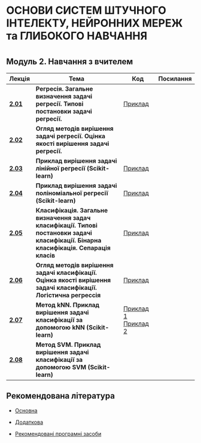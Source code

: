 <p align="center"><h1>ОСНОВИ СИСТЕМ ШТУЧНОГО ІНТЕЛЕКТУ, НЕЙРОННИХ МЕРЕЖ та ГЛИБОКОГО НАВЧАННЯ<h1></p>

<p align="center"><h2>Модуль 2. Навчання з вчителем  </h2> </summary>


| Лекція |Тема | Код | Посилання|
| -------|------ | ------ | ------ |
|**[2.01](/Mod_02_/02_01_Regres/Lec_02_01_git.pdf)**|**Регресія. Загальне визначення  задачі регресії. Типові постановки задачі регресії.** |[Приклад](/Mod_02_/02_01_Regres/CODE_2_01_1/lec_02_01_Exmpl_1.md)  | |
|**[2.02](/Mod_02_/02_02_Regres/Lec_02_02_git.pdf)**|**Огляд методів вирішення задачі регресії. Оцінка якості вирішення задачі регресії.**| | |
|**[2.03](/Mod_02_/02_03_Regres/Lec_02_03_git.pdf)**|**Приклад вирішення задачі лінійної регресії (Scikit-learn)**|[Приклад](/Mod_02_/02_03_Regres/CODE_2_03_1/lec_02_03_Exmpl_1.md) | |
|**[2.04](/Mod_02_/02_04_Regres/Lec_02_04_git.pdf)**|**Приклад вирішення задачі поліноміальної регресії (Scikit-learn)**|[Приклад](/Mod_02_/02_04_Regres/CODE_2_04_1/lec_02_04_Exmpl_1.md)  | |
|**[2.05](/Mod_02_/02_05_Class/Lec_02_05_git.pdf)**|**Класифікація. Загальне визначення задач класифікації. Типові постановки задачі класифікації. Бінарна класифікація. Сепарація класів**|[Приклад](/Mod_02_/02_05_Class/CODE_2_05_1/lec_02_05_Exmpl_1.md)  ||
|**[2.06]()**|**Огляд методів вирішення задачі класифікації. Оцінка якості вирішення задачі класифікації. Логістична регрессія**|[Приклад](/Mod_02_/02_06_Class/CODE_2_06_1/lec_02_06_Exmpl_1.md)  | |
|**[2.07](/Mod_02_/02_07_Class/Lec_02_07_git.pdf)**|**Метод  kNN. Приклад вирішення задачі класифікації за допомогою kNN (Scikit-learn)**| [Приклад 1](/Mod_02_/02_07_Class/CODE_2_07_1/lec_02_07_Exmpl_1.md) [Приклад 2](/Mod_02_/02_07_Class/CODE_2_07_2/lec_02_07_Exmpl_2.md)|           |
|**[2.08]()**| **Метод  SVM. Приклад вирішення задачі класифікації за допомогою SVM (Scikit-learn)** | | |



<p align="center"><h2> Рекомендована література </h2></p>

- [Основна](ADDONS/Lit_Main.md)

- [Додаткова](ADDONS/Lit_Add.md)

- [Рекомендовані програмні засоби](ADDONS/Prog_Sys.md)
